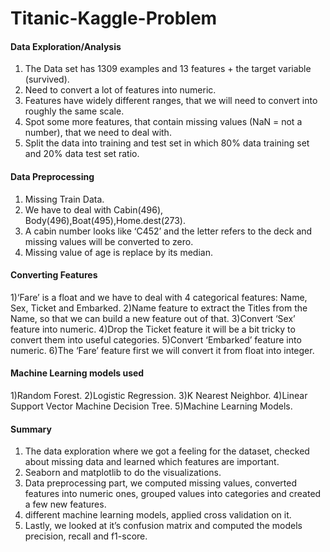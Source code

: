 # Titanic-Kaggle-Problem


#### Data Exploration/Analysis

1) The Data set has 1309 examples and 13 features + the target variable (survived).
2) Need to convert a lot of features into numeric.
3) Features have widely different ranges, that we will need to convert into roughly the same scale.
4) Spot some more features, that contain missing values (NaN = not a number), that we need to deal with.
5) Split the data into training and test set in which 80% data training set and 20% data test set ratio.



#### Data Preprocessing

1) Missing Train Data.
2) We have to deal with Cabin(496), Body(496),Boat(495),Home.dest(273).
3) A cabin number looks like ‘C452’ and the letter refers to the deck and missing values will be converted to zero.
4) Missing value of age is replace by its median.

#### Converting Features

1)‘Fare’ is a float and we have to deal with 4 categorical features: Name, Sex, Ticket and Embarked.
2)Name feature to extract the Titles from the Name, so that we can build a new feature out of that.
3)Convert ‘Sex’ feature into numeric.
4)Drop the Ticket feature it will be a bit tricky to convert them into useful categories.
5)Convert ‘Embarked’ feature into numeric.
6)The ‘Fare’ feature first we will convert it from float into integer.
 

#### Machine Learning models used

1)Random Forest.
2)Logistic Regression.
3)K Nearest Neighbor.
4)Linear Support Vector Machine Decision Tree.
5)Machine Learning Models.


      
#### Summary
 
1) The data exploration where we got a feeling for the dataset, checked about missing data and learned which features are important.
2) Seaborn and matplotlib to do the visualizations.
3) Data preprocessing part, we computed missing values, converted features into numeric ones, grouped values into categories and created a few new features.
4) different machine learning models, applied cross validation on it.
5) Lastly, we looked at it’s confusion matrix and computed the models precision, recall and f1-score.

